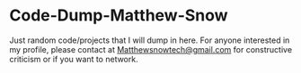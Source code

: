 # Code-Dump-Matthew-Snow
Just random code/projects that I will dump in here.
For anyone interested in my profile, please contact at Matthewsnowtech@gmail.com for constructive criticism or if you want to network.
